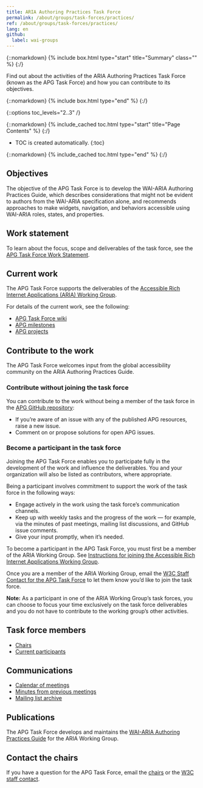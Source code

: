 ```yaml
---
title: ARIA Authoring Practices Task Force
permalink: /about/groups/task-forces/practices/
ref: /about/groups/task-forces/practices/
lang: en
github:
  label: wai-groups
---
```


{::nomarkdown}
{% include box.html type="start" title="Summary" class="" %}
{:/}

Find out about the activities of the ARIA Authoring Practices Task Force (known as the APG Task Force) and how you can contribute to its objectives.

{::nomarkdown}
{% include box.html type="end" %}
{:/}

{::options toc_levels="2..3" /}

{::nomarkdown}
{% include_cached toc.html type="start" title="Page Contents" %}
{:/}

-   TOC is created automatically.
{:toc}

{::nomarkdown}
{% include_cached toc.html type="end" %}
{:/}

## Objectives

The objective of the APG Task Force is to develop the WAI-ARIA Authoring Practices Guide, which describes considerations that might not be evident to authors from the WAI-ARIA specification alone, and recommends approaches to make widgets, navigation, and behaviors accessible using WAI-ARIA roles, states, and properties.

## Work statement

To learn about the focus, scope and deliverables of the task force, see the [APG Task Force Work Statement](/about/groups/task-forces/practices/work-statement/).

## Current work

The APG Task Force supports the deliverables of the [Accessible Rich Internet Applications (ARIA) Working Group](/about/groups/ariawg/).

For details of the current work, see the following: 
* [APG Task Force wiki](https://github.com/w3c/aria-practices/wiki)
* [APG milestones](https://github.com/w3c/aria-practices/milestones)
* [APG projects](https://github.com/w3c/aria-practices/projects)

## Contribute to the work

The APG Task Force welcomes input from the global accessibility community on the ARIA Authoring Practices Guide.

### Contribute without joining the task force

You can contribute to the work without being a member of the task force in the [APG GitHub repository](https://github.com/w3c/aria-practices/issues):
* If you’re aware of an issue with any of the published APG resources, raise a new issue.
* Comment on or propose solutions for open APG issues.

### Become a participant in the task force

Joining the APG Task Force enables you to participate fully in the development of the work and influence the deliverables. You and your organization will also be listed as contributors, where appropriate.

Being a participant involves commitment to support the work of the task force in the following ways:

* Engage actively in the work using the task force’s communication channels.
* Keep up with weekly tasks and the progress of the work &mdash; for example, via the minutes of past meetings, mailing list discussions, and GitHub issue comments.
* Give your input promptly, when it’s needed.

To become a participant in the APG Task Force, you must first be a member of the ARIA Working Group. See [Instructions for joining the Accessible Rich Internet Applications Working Group](https://www.w3.org/groups/wg/aria/instructions/).

Once you are a member of the ARIA Working Group, email the [W3C Staff Contact for the APG Task Force](https://www.w3.org/groups/tf/aria-practices/participants/#staff) to let them know you’d like to join the task force.

**Note:** As a participant in one of the ARIA Working Group’s task forces, you can choose to focus your time exclusively on the task force deliverables and you do not have to contribute to the working group’s other activities.

## Task force members

* [Chairs](https://www.w3.org/groups/tf/aria-practices/participants/#chairs)
* [Current participants](https://www.w3.org/groups/tf/aria-practices/participants/#participants)

## Communications

* [Calendar of meetings](https://www.w3.org/groups/tf/aria-practices/calendar/)
* [Minutes from previous meetings](/about/groups/task-forces/practices/minutes/)
* [Mailing list archive](https://lists.w3.org/Archives/Public/public-aria-practices/)

## Publications

The APG Task Force develops and maintains the [WAI-ARIA Authoring Practices Guide](https://www.w3.org/WAI/ARIA/apg/) for the ARIA Working Group.

## Contact the chairs

If you have a question for the APG Task Force, email the [chairs](https://www.w3.org/groups/tf/aria-practices/participants/#chairs) or the [W3C staff contact](https://www.w3.org/groups/tf/aria-practices/participants/#staff).